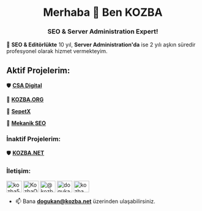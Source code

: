 <h1 align="center">Merhaba 👋 Ben KOZBA</h1>
<h3 align="center">SEO & Server Administration Expert!</h3>

🚀 **SEO & Editörlükte** 10 yıl, **Server Administration'da** ise 2 yılı aşkın süredir profesyonel olarak hizmet vermekteyim.

<h2 align="left">Aktif Projelerim:</h2>

🛡️ [**CSA Digital**](https://csadigital.net/)

📝 [**KOZBA.ORG**](https://www.kozba.org/)

🔭 [**SepetX**](https://sepetx.com/)

🔭 [**Mekanik SEO**](https://mekanikseo.com/)

<h3 align="left">İnaktif Projelerim:</h3>

🛡️ [**KOZBA.NET**](https://www.kozba.net/) 

<h3 align="left">İletişim:</h3>
<p align="left">
<a href="https://www.instagram.com/kozba54/" target="blank"><img align="center" src="https://raw.githubusercontent.com/rahuldkjain/github-profile-readme-generator/master/src/images/icons/Social/instagram.svg" alt="kozba54" height="30" width="40" /></a>
<a href="https://twitter.com/KozbaORG" target="blank"><img align="center" src="https://raw.githubusercontent.com/rahuldkjain/github-profile-readme-generator/master/src/images/icons/Social/twitter.svg" alt="KozbaORG" height="30" width="40" /></a>
<a href="https://www.youtube.com/@Kozba" target="blank"><img align="center" src="https://raw.githubusercontent.com/rahuldkjain/github-profile-readme-generator/master/src/images/icons/Social/youtube.svg" alt="@kozba" height="30" width="40" /></a>
<a href="https://www.udemy.com/user/dogukan-kozba/" target="blank"><img align="center" src="https://cdn.worldvectorlogo.com/logos/udemy-3.svg" alt="dogukan-kozba" height="30" width="40" /></a>
<a href="https://www.linkedin.com/in/kozba/" target="blank"><img align="center" src="https://raw.githubusercontent.com/rahuldkjain/github-profile-readme-generator/master/src/images/icons/Social/linked-in-alt.svg" alt="kozba" height="30" width="40" /></a>
</p>

- 📫 Bana **dogukan@kozba.net** üzerinden ulaşabilirsiniz.

